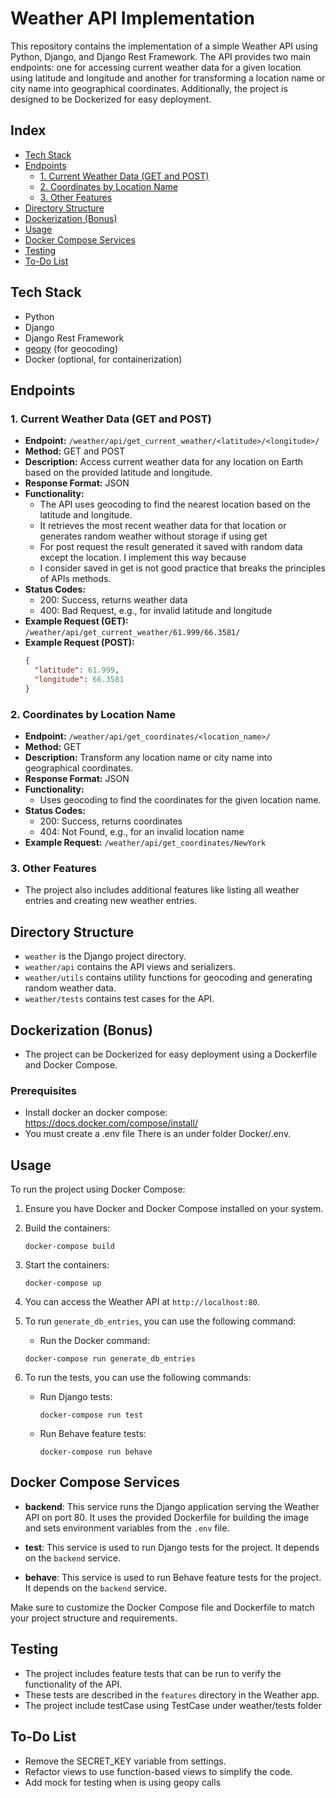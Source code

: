 
# Weather API Implementation

This repository contains the implementation of a simple Weather API using Python, Django, and Django Rest Framework.
The API provides two main endpoints: one for accessing current weather data for a given location using latitude and 
longitude and another for transforming a location name or city name into geographical coordinates. Additionally, 
the project is designed to be Dockerized for easy deployment.

## Index

- [Tech Stack](#tech-stack)
- [Endpoints](#endpoints)
  - [1. Current Weather Data (GET and POST)](#1-current-weather-data-get-and-post)
  - [2. Coordinates by Location Name](#2-coordinates-by-location-name)
  - [3. Other Features](#3-other-features)
- [Directory Structure](#directory-structure)
- [Dockerization (Bonus)](#dockerization-bonus)
- [Usage](#usage)
- [Docker Compose Services](#docker-compose-services)
- [Testing](#testing)
- [To-Do List](#to-do-list)

## Tech Stack

- Python
- Django
- Django Rest Framework
- [geopy](https://pypi.org/project/geopy/) (for geocoding)
- Docker (optional, for containerization)

## Endpoints

### 1. Current Weather Data (GET and POST)

- **Endpoint:** `/weather/api/get_current_weather/<latitude>/<longitude>/`
- **Method:** GET and POST
- **Description:** Access current weather data for any location on Earth based on the provided latitude and longitude.
- **Response Format:** JSON
- **Functionality:** 
    - The API uses geocoding to find the nearest location based on the latitude and longitude.
    - It retrieves the most recent weather data for that location or generates random weather without storage if using get
    - For post request the result generated it saved with random data except the location. I implement this way because 
    - I consider saved in get is not good practice that breaks the principles of APIs methods. 
- **Status Codes:**
    - 200: Success, returns weather data
    - 400: Bad Request, e.g., for invalid latitude and longitude
- **Example Request (GET):** `/weather/api/get_current_weather/61.999/66.3581/`
- **Example Request (POST):** 
  ```json
  {
    "latitude": 61.999,
    "longitude": 66.3581
  }

### 2. Coordinates by Location Name

- **Endpoint:** `/weather/api/get_coordinates/<location_name>/`
- **Method:** GET
- **Description:** Transform any location name or city name into geographical coordinates.
- **Response Format:** JSON
- **Functionality:** 
    - Uses geocoding to find the coordinates for the given location name.
- **Status Codes:**
    - 200: Success, returns coordinates
    - 404: Not Found, e.g., for an invalid location name
- **Example Request:** `/weather/api/get_coordinates/NewYork`

### 3. Other Features

- The project also includes additional features like listing all weather entries and creating new weather entries.

## Directory Structure

- `weather` is the Django project directory.
- `weather/api` contains the API views and serializers.
- `weather/utils` contains utility functions for geocoding and generating random weather data.
- `weather/tests` contains test cases for the API.

## Dockerization (Bonus)

- The project can be Dockerized for easy deployment using a Dockerfile and Docker Compose.

### Prerequisites
- Install docker an docker compose: https://docs.docker.com/compose/install/
- You must create a .env file There is an under folder Docker/.env.


## Usage

To run the project using Docker Compose:

1. Ensure you have Docker and Docker Compose installed on your system.

2. Build the containers:

   ```
   docker-compose build
   ```

3. Start the containers:

   ```
   docker-compose up
   ```

4. You can access the Weather API at `http://localhost:80`.
5. To run `generate_db_entries`, you can use the following command:
   - Run the Docker command:
   ```
   docker-compose run generate_db_entries
   ```

6. To run the tests, you can use the following commands:

   - Run Django tests:
     ```
     docker-compose run test
     ```

   - Run Behave feature tests:
     ```
     docker-compose run behave
     ```

## Docker Compose Services

- **backend**: This service runs the Django application serving the Weather API on port 80. It uses the provided Dockerfile for building the image and sets environment variables from the `.env` file.

- **test**: This service is used to run Django tests for the project. It depends on the `backend` service.

- **behave**: This service is used to run Behave feature tests for the project. It depends on the `backend` service.

Make sure to customize the Docker Compose file and Dockerfile to match your project structure and requirements.

## Testing

- The project includes feature tests that can be run to verify the functionality of the API. 
- These tests are described in the `features` directory in the Weather app.
- The project include testCase using TestCase under weather/tests folder 

## To-Do List

- Remove the SECRET_KEY variable from settings.
- Refactor views to use function-based views to simplify the code.
- Add mock for testing when is using geopy calls
